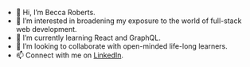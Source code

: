 - 👋 Hi, I’m Becca Roberts.
- 👀 I’m interested in broadening my exposure to the world of full-stack web development.
- 🌱 I’m currently learning React and GraphQL.
- 💞️ I’m looking to collaborate with open-minded life-long learners.
- 📫 Connect with me on [LinkedIn](https://www.linkedin.com/in/becca-roberts-a87729240/).

<!---
relero90/relero90 is a ✨ special ✨ repository because its `README.md` (this file) appears on your GitHub profile.
You can click the Preview link to take a look at your changes.
--->
